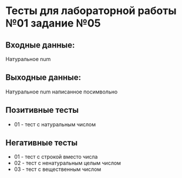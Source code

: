 # Тесты для лабораторной работы №01 задание №05
## Входные данные: 
Натуральное num
## Выходные данные: 
Натуральное num написанное посимвольно

## Позитивные тесты
- 01 - тест с натуральным числом
## Негативные тесты
- 01 - тест с строкой вместо числа
- 02 - тест с ненатуральным целым числом
- 03 - тест с вещественным числом
